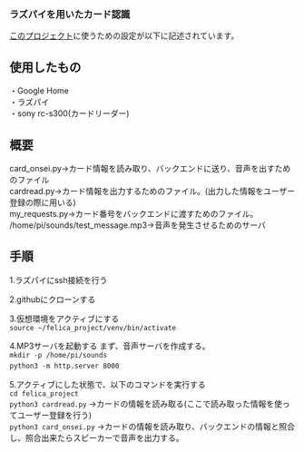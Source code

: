 ### ラズパイを用いたカード認識
[このプロジェクト](https://github.com/mktmkt141/lab-management)に使うための設定が以下に記述されています。<br>

## 使用したもの
・Google Home<br>
・ラズパイ<br>
・sony rc-s300(カードリーダー)<br>

## 概要
card_onsei.py→カード情報を読み取り、バックエンドに送り、音声を出すためのファイル<br>
cardread.py→カード情報を出力するためのファイル。(出力した情報をユーザー登録の際に用いる)<br>
my_requests.py→カード番号をバックエンドに渡すためのファイル。<br>
/home/pi/sounds/test_message.mp3→音声を発生させるためのサーバ<br>

## 手順
1.ラズパイにssh接続を行う<br>

2.githubにクローンする<br>

3.仮想環境をアクティブにする<br>
`source ~/felica_project/venv/bin/activate`<br>

4.MP3サーバを起動する
まず、音声サーバを作成する。<br>
`mkdir -p /home/pi/sounds`<br>
`python3 -m http.server 8000`　<br>

5.アクティブにした状態で、以下のコマンドを実行する<br>
`cd felica_project`<br>
`python3 cardread.py` →カードの情報を読み取る(ここで読み取った情報を使ってユーザー登録を行う)<br>
`python3 card_onsei.py` →カードの情報を読み取り、バックエンドの情報と照合し、照合出来たらスピーカーで音声を出力する。<br>
